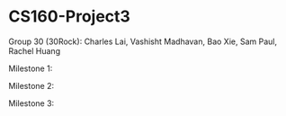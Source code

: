 # CS160-Project3
Group 30 (30Rock): Charles Lai, Vashisht Madhavan, Bao Xie, Sam Paul, Rachel Huang

Milestone 1: 

Milestone 2:

Milestone 3:
